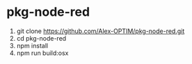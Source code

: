 # pkg-node-red

1. git clone https://github.com/Alex-OPTIM/pkg-node-red.git
2. cd pkg-node-red
2. npm install
3. npm run build:osx